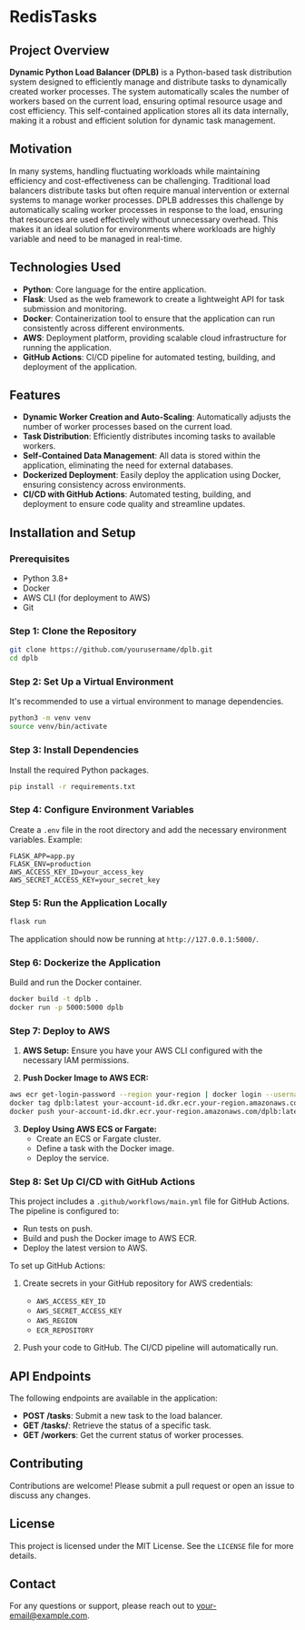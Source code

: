 
# RedisTasks

## Project Overview

**Dynamic Python Load Balancer (DPLB)** is a Python-based task distribution system designed to efficiently manage and distribute tasks to dynamically created worker processes. The system automatically scales the number of workers based on the current load, ensuring optimal resource usage and cost efficiency. This self-contained application stores all its data internally, making it a robust and efficient solution for dynamic task management.

## Motivation

In many systems, handling fluctuating workloads while maintaining efficiency and cost-effectiveness can be challenging. Traditional load balancers distribute tasks but often require manual intervention or external systems to manage worker processes. DPLB addresses this challenge by automatically scaling worker processes in response to the load, ensuring that resources are used effectively without unnecessary overhead. This makes it an ideal solution for environments where workloads are highly variable and need to be managed in real-time.

## Technologies Used

- **Python**: Core language for the entire application.
- **Flask**: Used as the web framework to create a lightweight API for task submission and monitoring.
- **Docker**: Containerization tool to ensure that the application can run consistently across different environments.
- **AWS**: Deployment platform, providing scalable cloud infrastructure for running the application.
- **GitHub Actions**: CI/CD pipeline for automated testing, building, and deployment of the application.


## Features

- **Dynamic Worker Creation and Auto-Scaling**: Automatically adjusts the number of worker processes based on the current load.
- **Task Distribution**: Efficiently distributes incoming tasks to available workers.
- **Self-Contained Data Management**: All data is stored within the application, eliminating the need for external databases.
- **Dockerized Deployment**: Easily deploy the application using Docker, ensuring consistency across environments.
- **CI/CD with GitHub Actions**: Automated testing, building, and deployment to ensure code quality and streamline updates.

## Installation and Setup

### Prerequisites

- Python 3.8+
- Docker
- AWS CLI (for deployment to AWS)
- Git

### Step 1: Clone the Repository

```bash
git clone https://github.com/yourusername/dplb.git
cd dplb
```

### Step 2: Set Up a Virtual Environment

It's recommended to use a virtual environment to manage dependencies.

```bash
python3 -m venv venv
source venv/bin/activate
```

### Step 3: Install Dependencies

Install the required Python packages.

```bash
pip install -r requirements.txt
```

### Step 4: Configure Environment Variables

Create a `.env` file in the root directory and add the necessary environment variables. Example:

```plaintext
FLASK_APP=app.py
FLASK_ENV=production
AWS_ACCESS_KEY_ID=your_access_key
AWS_SECRET_ACCESS_KEY=your_secret_key
```

### Step 5: Run the Application Locally

```bash
flask run
```

The application should now be running at `http://127.0.0.1:5000/`.

### Step 6: Dockerize the Application

Build and run the Docker container.

```bash
docker build -t dplb .
docker run -p 5000:5000 dplb
```

### Step 7: Deploy to AWS

1. **AWS Setup:** Ensure you have your AWS CLI configured with the necessary IAM permissions.

2. **Push Docker Image to AWS ECR:**

```bash
aws ecr get-login-password --region your-region | docker login --username AWS --password-stdin your-account-id.dkr.ecr.your-region.amazonaws.com
docker tag dplb:latest your-account-id.dkr.ecr.your-region.amazonaws.com/dplb:latest
docker push your-account-id.dkr.ecr.your-region.amazonaws.com/dplb:latest
```

3. **Deploy Using AWS ECS or Fargate:**
   - Create an ECS or Fargate cluster.
   - Define a task with the Docker image.
   - Deploy the service.

### Step 8: Set Up CI/CD with GitHub Actions

This project includes a `.github/workflows/main.yml` file for GitHub Actions. The pipeline is configured to:

- Run tests on push.
- Build and push the Docker image to AWS ECR.
- Deploy the latest version to AWS.

To set up GitHub Actions:

1. Create secrets in your GitHub repository for AWS credentials:
   - `AWS_ACCESS_KEY_ID`
   - `AWS_SECRET_ACCESS_KEY`
   - `AWS_REGION`
   - `ECR_REPOSITORY`

2. Push your code to GitHub. The CI/CD pipeline will automatically run.

## API Endpoints

The following endpoints are available in the application:

- **POST /tasks**: Submit a new task to the load balancer.
- **GET /tasks/<id>**: Retrieve the status of a specific task.
- **GET /workers**: Get the current status of worker processes.

## Contributing

Contributions are welcome! Please submit a pull request or open an issue to discuss any changes.

## License

This project is licensed under the MIT License. See the `LICENSE` file for more details.

## Contact

For any questions or support, please reach out to [your-email@example.com](mailto:your-email@example.com).
